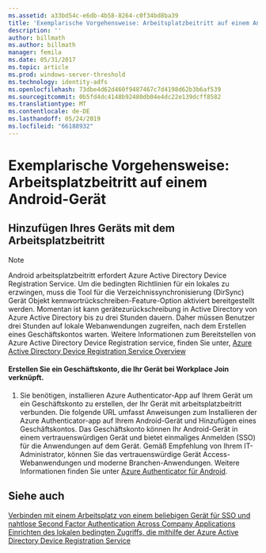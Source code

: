 ```yaml
---
ms.assetid: a33bd54c-e6db-4b58-8264-c0f34bd8ba39
title: 'Exemplarische Vorgehensweise: Arbeitsplatzbeitritt auf einem Android-Gerät'
description: ''
author: billmath
ms.author: billmath
manager: femila
ms.date: 05/31/2017
ms.topic: article
ms.prod: windows-server-threshold
ms.technology: identity-adfs
ms.openlocfilehash: 73dbe4d62d460f9487467c7d4198d62b3b6af539
ms.sourcegitcommit: 0b5fd4dc4148b92480db04e4dc22e139dcff8582
ms.translationtype: MT
ms.contentlocale: de-DE
ms.lasthandoff: 05/24/2019
ms.locfileid: "66188932"
---
```

# <a name="walkthrough-workplace-join-to-an-android-device"></a>Exemplarische Vorgehensweise: Arbeitsplatzbeitritt auf einem Android-Gerät



## <a name="join-your-device-with-workplace-join"></a>Hinzufügen Ihres Geräts mit dem Arbeitsplatzbeitritt

> [!NOTE]
> Android arbeitsplatzbeitritt erfordert Azure Active Directory Device Registration Service. Um die bedingten Richtlinien für ein lokales zu erzwingen, muss die Tool für die Verzeichnissynchronisierung (DirSync) Gerät Objekt kennwortrückschreiben-Feature-Option aktiviert bereitgestellt werden. Momentan ist kann gerätezurückschreibung in Active Directory von Azure Active Directory bis zu drei Stunden dauern. Daher müssen Benutzer drei Stunden auf lokale Webanwendungen zugreifen, nach dem Erstellen eines Geschäftskontos warten. Weitere Informationen zum Bereitstellen von Azure Active Directory Device Registration service, finden Sie unter, [Azure Active Directory Device Registration Service Overview](https://msdn.microsoft.com/library/azure/dn788908.aspx)

#### <a name="create-a-work-account-that-joins-your-device-with-workplace-join"></a>Erstellen Sie ein Geschäftskonto, die Ihr Gerät bei Workplace Join verknüpft.

1.  Sie benötigen, installieren Azure Authenticator-App auf Ihrem Gerät um ein Geschäftskonto zu erstellen, der Ihr Gerät mit arbeitsplatzbeitritt verbunden. Die folgende URL umfasst Anweisungen zum Installieren der Azure Authenticator-app auf Ihrem Android-Gerät und Hinzufügen eines Geschäftskontos. Das Geschäftskonto können Ihr Android-Gerät in einem vertrauenswürdigen Gerät und bietet einmaliges Anmelden (SSO) für die Anwendungen auf dem Gerät. Gemäß Empfehlung von Ihrem IT-Administrator, können Sie das vertrauenswürdige Gerät Access-Webanwendungen und moderne Branchen-Anwendungen. Weitere Informationen finden Sie unter [Azure Authenticator für Android](https://docs.microsoft.com/azure/multi-factor-authentication/end-user/microsoft-authenticator-app-how-to).

## <a name="see-also"></a>Siehe auch
[Verbinden mit einem Arbeitsplatz von einem beliebigen Gerät für SSO und nahtlose Second Factor Authentication Across Company Applications](Join-to-Workplace-from-Any-Device-for-SSO-and-Seamless-Second-Factor-Authentication-Across-Company-Applications.md)
[Einrichten des lokalen bedingten Zugriffs, die mithilfe der Azure Active Directory Device Registration Service](https://docs.microsoft.com/azure/active-directory/active-directory-device-registration-on-premises-setup)


